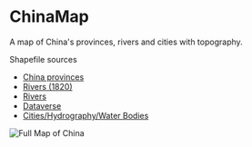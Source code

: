 # ChinaMap

A map of China's provinces, rivers and cities with topography.

Shapefile sources
* [China provinces](https://www.gadm.org/)
* [Rivers (1820)](https://geodata.lib.berkeley.edu/?utf8=%E2%9C%93&f%5Bdc_format_s%5D%5B%5D=Shapefile&f%5Bdct_spatial_sm%5D%5B%5D=China&search_field=all_fields&q=river)
* [Rivers](http://worldmap.harvard.edu/data/geonode:River_basin_num2)
* [Dataverse](https://dataverse.harvard.edu/dataset.xhtml?persistentId=doi:10.7910/DVN/T27RQO)
* [Cities/Hydrography/Water Bodies](https://tapiquen-sig.jimdofree.com/english-version/free-downloads/china/)

![Full Map of China](maps/china_map_full.png)